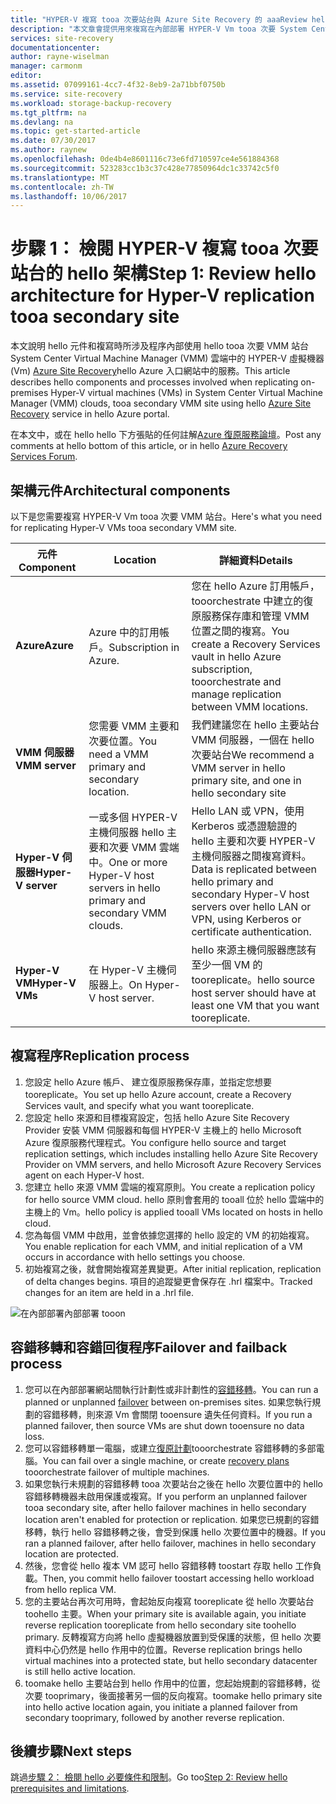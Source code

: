 ```yaml
---
title: "HYPER-V 複寫 tooa 次要站台與 Azure Site Recovery 的 aaaReview hello 架構 |Microsoft 文件"
description: "本文章會提供用來複寫在內部部署 HYPER-V Vm tooa 次要 System Center VMM 站台與 Azure Site Recovery hello 架構的概觀。"
services: site-recovery
documentationcenter: 
author: rayne-wiselman
manager: carmonm
editor: 
ms.assetid: 07099161-4cc7-4f32-8eb9-2a71bbf0750b
ms.service: site-recovery
ms.workload: storage-backup-recovery
ms.tgt_pltfrm: na
ms.devlang: na
ms.topic: get-started-article
ms.date: 07/30/2017
ms.author: raynew
ms.openlocfilehash: 0de4b4e8601116c73e6fd710597ce4e561884368
ms.sourcegitcommit: 523283cc1b3c37c428e77850964dc1c33742c5f0
ms.translationtype: MT
ms.contentlocale: zh-TW
ms.lasthandoff: 10/06/2017
---
```

# <a name="step-1-review-hello-architecture-for-hyper-v-replication-tooa-secondary-site"></a><span data-ttu-id="40a5a-103">步驟 1： 檢閱 HYPER-V 複寫 tooa 次要站台的 hello 架構</span><span class="sxs-lookup"><span data-stu-id="40a5a-103">Step 1: Review hello architecture for Hyper-V replication tooa secondary site</span></span>

<span data-ttu-id="40a5a-104">本文說明 hello 元件和複寫時所涉及程序內部使用 hello tooa 次要 VMM 站台 System Center Virtual Machine Manager (VMM) 雲端中的 HYPER-V 虛擬機器 (Vm) [Azure Site Recovery](site-recovery-overview.md)hello Azure 入口網站中的服務。</span><span class="sxs-lookup"><span data-stu-id="40a5a-104">This article describes hello components and processes involved when replicating on-premises Hyper-V virtual machines (VMs) in System Center Virtual Machine Manager (VMM) clouds, tooa secondary VMM site using hello [Azure Site Recovery](site-recovery-overview.md) service in hello Azure portal.</span></span>

<span data-ttu-id="40a5a-105">在本文中，或在 hello hello 下方張貼的任何註解[Azure 復原服務論壇](https://social.msdn.microsoft.com/forums/azure/home?forum=hypervrecovmgr)。</span><span class="sxs-lookup"><span data-stu-id="40a5a-105">Post any comments at hello bottom of this article, or in hello [Azure Recovery Services Forum](https://social.msdn.microsoft.com/forums/azure/home?forum=hypervrecovmgr).</span></span>



## <a name="architectural-components"></a><span data-ttu-id="40a5a-106">架構元件</span><span class="sxs-lookup"><span data-stu-id="40a5a-106">Architectural components</span></span>

<span data-ttu-id="40a5a-107">以下是您需要複寫 HYPER-V Vm tooa 次要 VMM 站台。</span><span class="sxs-lookup"><span data-stu-id="40a5a-107">Here's what you need for replicating Hyper-V VMs tooa secondary VMM site.</span></span>

<span data-ttu-id="40a5a-108">**元件**</span><span class="sxs-lookup"><span data-stu-id="40a5a-108">**Component**</span></span> | <bpt id="p1">**</bpt>Location<ept id="p1">**</ept> | <span data-ttu-id="40a5a-110">**詳細資料**</span><span class="sxs-lookup"><span data-stu-id="40a5a-110">**Details**</span></span>
--- | --- | ---
<span data-ttu-id="40a5a-111">**Azure**</span><span class="sxs-lookup"><span data-stu-id="40a5a-111">**Azure**</span></span> | <span data-ttu-id="40a5a-112">Azure 中的訂用帳戶。</span><span class="sxs-lookup"><span data-stu-id="40a5a-112">Subscription in Azure.</span></span> | <span data-ttu-id="40a5a-113">您在 hello Azure 訂用帳戶，tooorchestrate 中建立的復原服務保存庫和管理 VMM 位置之間的複寫。</span><span class="sxs-lookup"><span data-stu-id="40a5a-113">You create a Recovery Services vault in hello Azure subscription, tooorchestrate and manage replication between VMM locations.</span></span>
<span data-ttu-id="40a5a-114">**VMM 伺服器**</span><span class="sxs-lookup"><span data-stu-id="40a5a-114">**VMM server**</span></span> | <span data-ttu-id="40a5a-115">您需要 VMM 主要和次要位置。</span><span class="sxs-lookup"><span data-stu-id="40a5a-115">You need a VMM primary and secondary location.</span></span> | <span data-ttu-id="40a5a-116">我們建議您在 hello 主要站台 VMM 伺服器，一個在 hello 次要站台</span><span class="sxs-lookup"><span data-stu-id="40a5a-116">We recommend a VMM server in hello primary site, and one in hello secondary site</span></span> 
<span data-ttu-id="40a5a-117">**Hyper-V 伺服器**</span><span class="sxs-lookup"><span data-stu-id="40a5a-117">**Hyper-V server**</span></span> |  <span data-ttu-id="40a5a-118">一或多個 HYPER-V 主機伺服器 hello 主要和次要 VMM 雲端中。</span><span class="sxs-lookup"><span data-stu-id="40a5a-118">One or more Hyper-V host servers in hello primary and secondary VMM clouds.</span></span> | <span data-ttu-id="40a5a-119">Hello LAN 或 VPN，使用 Kerberos 或憑證驗證的 hello 主要和次要 HYPER-V 主機伺服器之間複寫資料。</span><span class="sxs-lookup"><span data-stu-id="40a5a-119">Data is replicated between hello primary and secondary Hyper-V host servers over hello LAN or VPN, using Kerberos or certificate authentication.</span></span>  
<span data-ttu-id="40a5a-120">**Hyper-V VM**</span><span class="sxs-lookup"><span data-stu-id="40a5a-120">**Hyper-V VMs**</span></span> | <span data-ttu-id="40a5a-121">在 Hyper-V 主機伺服器上。</span><span class="sxs-lookup"><span data-stu-id="40a5a-121">On Hyper-V host server.</span></span> | <span data-ttu-id="40a5a-122">hello 來源主機伺服器應該有至少一個 VM 的 tooreplicate。</span><span class="sxs-lookup"><span data-stu-id="40a5a-122">hello source host server should have at least one VM that you want tooreplicate.</span></span>

## <a name="replication-process"></a><span data-ttu-id="40a5a-123">複寫程序</span><span class="sxs-lookup"><span data-stu-id="40a5a-123">Replication process</span></span>

1. <span data-ttu-id="40a5a-124">您設定 hello Azure 帳戶、 建立復原服務保存庫，並指定您想要 tooreplicate。</span><span class="sxs-lookup"><span data-stu-id="40a5a-124">You set up hello Azure account, create a Recovery Services vault, and specify what you want tooreplicate.</span></span>
2. <span data-ttu-id="40a5a-125">您設定 hello 來源和目標複寫設定，包括 hello Azure Site Recovery Provider 安裝 VMM 伺服器和每個 HYPER-V 主機上的 hello Microsoft Azure 復原服務代理程式。</span><span class="sxs-lookup"><span data-stu-id="40a5a-125">You configure hello source and target replication settings, which includes installing hello Azure Site Recovery Provider on VMM servers, and hello Microsoft Azure Recovery Services agent on each Hyper-V host.</span></span>
3. <span data-ttu-id="40a5a-126">您建立 hello 來源 VMM 雲端的複寫原則。</span><span class="sxs-lookup"><span data-stu-id="40a5a-126">You create a replication policy for hello source VMM cloud.</span></span> <span data-ttu-id="40a5a-127">hello 原則會套用的 tooall 位於 hello 雲端中的主機上的 Vm。</span><span class="sxs-lookup"><span data-stu-id="40a5a-127">hello policy is applied tooall VMs located on hosts in hello cloud.</span></span>
4. <span data-ttu-id="40a5a-128">您為每個 VMM 中啟用，並會依據您選擇的 hello 設定的 VM 的初始複寫。</span><span class="sxs-lookup"><span data-stu-id="40a5a-128">You enable replication for each VMM, and initial replication of a VM occurs in accordance with hello settings you choose.</span></span>
5. <span data-ttu-id="40a5a-129">初始複寫之後，就會開始複寫差異變更。</span><span class="sxs-lookup"><span data-stu-id="40a5a-129">After initial replication, replication of delta changes begins.</span></span> <span data-ttu-id="40a5a-130">項目的追蹤變更會保存在 .hrl 檔案中。</span><span class="sxs-lookup"><span data-stu-id="40a5a-130">Tracked changes for an item are held in a .hrl file.</span></span>


![在內部部署內部部署 tooon](./media/vmm-to-vmm-walkthrough-architecture/arch-onprem-onprem.png)

## <a name="failover-and-failback-process"></a><span data-ttu-id="40a5a-132">容錯移轉和容錯回復程序</span><span class="sxs-lookup"><span data-stu-id="40a5a-132">Failover and failback process</span></span>

1. <span data-ttu-id="40a5a-133">您可以在內部部署網站間執行計劃性或非計劃性的[容錯移轉](site-recovery-failover.md)。</span><span class="sxs-lookup"><span data-stu-id="40a5a-133">You can run a planned or unplanned [failover](site-recovery-failover.md) between on-premises sites.</span></span> <span data-ttu-id="40a5a-134">如果您執行規劃的容錯移轉，則來源 Vm 會關閉 tooensure 遺失任何資料。</span><span class="sxs-lookup"><span data-stu-id="40a5a-134">If you run a planned failover, then source VMs are shut down tooensure no data loss.</span></span>
2. <span data-ttu-id="40a5a-135">您可以容錯移轉單一電腦，或建立[復原計劃](site-recovery-create-recovery-plans.md)tooorchestrate 容錯移轉的多部電腦。</span><span class="sxs-lookup"><span data-stu-id="40a5a-135">You can fail over a single machine, or create [recovery plans](site-recovery-create-recovery-plans.md) tooorchestrate failover of multiple machines.</span></span>
4. <span data-ttu-id="40a5a-136">如果您執行未規劃的容錯移轉 tooa 次要站台之後在 hello 次要位置中的 hello 容錯移轉機器未啟用保護或複寫。</span><span class="sxs-lookup"><span data-stu-id="40a5a-136">If you perform an unplanned failover tooa secondary site, after hello failover machines in hello secondary location aren't enabled for protection or replication.</span></span> <span data-ttu-id="40a5a-137">如果您已規劃的容錯移轉，執行 hello 容錯移轉之後，會受到保護 hello 次要位置中的機器。</span><span class="sxs-lookup"><span data-stu-id="40a5a-137">If you ran a planned failover, after hello failover, machines in hello secondary location are protected.</span></span>
5. <span data-ttu-id="40a5a-138">然後，您會從 hello 複本 VM 認可 hello 容錯移轉 toostart 存取 hello 工作負載。</span><span class="sxs-lookup"><span data-stu-id="40a5a-138">Then, you commit hello failover toostart accessing hello workload from hello replica VM.</span></span>
6. <span data-ttu-id="40a5a-139">您的主要站台再次可用時，會起始反向複寫 tooreplicate 從 hello 次要站台 toohello 主要。</span><span class="sxs-lookup"><span data-stu-id="40a5a-139">When your primary site is available again, you initiate reverse replication tooreplicate from hello secondary site toohello primary.</span></span> <span data-ttu-id="40a5a-140">反轉複寫方向將 hello 虛擬機器放置到受保護的狀態，但 hello 次要資料中心仍然是 hello 作用中的位置。</span><span class="sxs-lookup"><span data-stu-id="40a5a-140">Reverse replication brings hello virtual machines into a protected state, but hello secondary datacenter is still hello active location.</span></span>
7. <span data-ttu-id="40a5a-141">toomake hello 主要站台到 hello 作用中的位置，您起始規劃的容錯移轉，從次要 tooprimary，後面接著另一個的反向複寫。</span><span class="sxs-lookup"><span data-stu-id="40a5a-141">toomake hello primary site into hello active location again, you initiate a planned failover from secondary tooprimary, followed by another reverse replication.</span></span>



## <a name="next-steps"></a><span data-ttu-id="40a5a-142">後續步驟</span><span class="sxs-lookup"><span data-stu-id="40a5a-142">Next steps</span></span>

<span data-ttu-id="40a5a-143">跳過[步驟 2： 檢閱 hello 必要條件和限制](vmm-to-vmm-walkthrough-prerequisites.md)。</span><span class="sxs-lookup"><span data-stu-id="40a5a-143">Go too[Step 2: Review hello prerequisites and limitations](vmm-to-vmm-walkthrough-prerequisites.md).</span></span>
